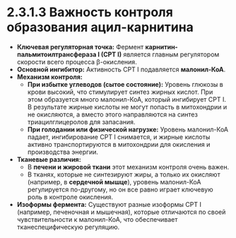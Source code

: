 # 2.3.1.3 Важность контроля образования ацил-карнитина

*   **Ключевая регуляторная точка:** Фермент **карнитин-пальмитоилтрансфераза I (CPT I)** является главным регулятором скорости всего процесса β-окисления.
*   **Основной ингибитор:** Активность CPT I подавляется **малонил-КоА**.
*   **Механизм контроля:**
    *   **При избытке углеводов (сытое состояние):** Уровень глюкозы в крови высокий, что стимулирует синтез жирных кислот. При этом образуется много малонил-КоА, который ингибирует CPT I. В результате жирные кислоты не могут попасть в митохондрии и не окисляются, а вместо этого направляются на синтез триацилглицеролов для запасания.
    *   **При голодании или физической нагрузке:** Уровень малонил-КоА падает, ингибирование CPT I снимается, и жирные кислоты активно транспортируются в митохондрии для окисления и производства энергии.
*   **Тканевые различия:**
    *   В **печени и жировой ткани** этот механизм контроля очень важен.
    *   В тканях, которые не синтезируют жиры, а только их окисляют (например, в **сердечной мышце**), уровень малонил-КоА регулируется по-другому, но он все равно играет ключевую роль в контроле окисления.
*   **Изоформы фермента:** Существуют разные изоформы CPT I (например, печеночная и мышечная), которые отличаются по своей чувствительности к малонил-КоА, что обеспечивает тканеспецифическую регуляцию.
